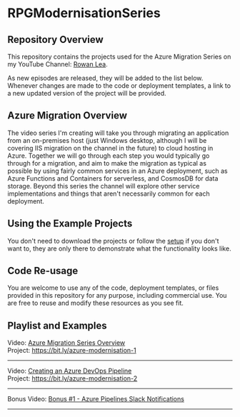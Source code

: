 # RPGModernisationSeries

## Repository Overview
This repository contains the projects used for the Azure Migration Series on my YouTube Channel: [Rowan Lea](https://www.youtube.com/@rowan-lea).

As new episodes are released, they will be added to the list below. Whenever changes are made to the code or deployment templates, a link to a new updated version of the project will be provided.

## Azure Migration Overview
The video series I'm creating will take you through migrating an application from an on-premises host (just Windows desktop, although I will be covering IIS migration on the channel in the future) to cloud hosting in Azure. Together we will go through each step you would typically go through for a migration, and aim to make the migration as typical as possible by using fairly common services in an Azure deployment, such as Azure Functions and Containers for serverless, and CosmosDB for data storage. Beyond this series the channel will explore other service implementations and things that aren't necessarily common for each deployment.

## Using the Example Projects
You don't need to download the projects or follow the [setup](https://github.com/rowanlea/RPGModernisationSeries/tree/main/RPG%20Shop%20Example%20Projects#project-setup) if you don't want to, they are only there to demonstrate what the functionality looks like.

## Code Re-usage
You are welcome to use any of the code, deployment templates, or files provided in this repository for any purpose, including commercial use. You are free to reuse and modify these resources as you see fit.

## Playlist and Examples
Video: [Azure Migration Series Overview](https://www.youtube.com/watch?v=8CEtX_638o0)\
Project: https://bit.ly/azure-modernisation-1
___
Video: [Creating an Azure DevOps Pipeline](https://www.youtube.com/watch?v=VXa3QVtSBTU)\
Project: https://bit.ly/azure-modernisation-2
___
Bonus Video: [Bonus #1 - Azure Pipelines Slack Notifications](https://www.youtube.com/watch?v=4CpPnv6kcN0)
___
